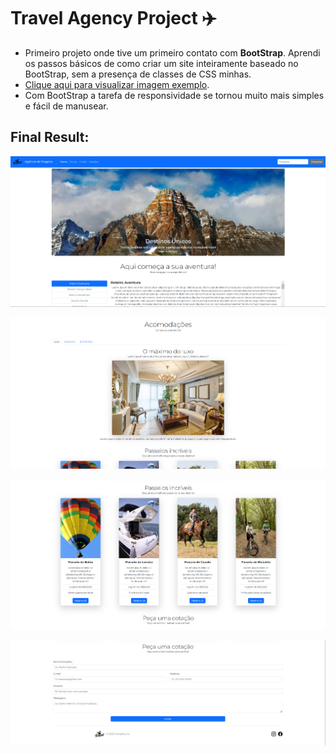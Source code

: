 # Travel Agency Project ✈️

  -  Primeiro projeto onde tive um primeiro contato com **BootStrap**. Aprendi os passos básicos de como criar um site inteiramente baseado no BootStrap, sem a presença de classes de CSS minhas.  
  - [Clique aqui para visualizar imagem exemplo](https://github.com/kauanzin222/bootcamp-devjr-modulo4-projeto-travel-agency/blob/main/images/travel-agency.jpeg).  
  - Com BootStrap a tarefa de responsividade se tornou muito mais simples e fácil de manusear.

## Final Result: 

![carousel](https://github.com/kauanzin222/bootcamp-devjr-modulo4-projeto-travel-agency/blob/main/images/exemplos/carousel.png)

![tabs](https://github.com/kauanzin222/bootcamp-devjr-modulo4-projeto-travel-agency/blob/main/images/exemplos/tabs.png)

![cards](https://github.com/kauanzin222/bootcamp-devjr-modulo4-projeto-travel-agency/blob/main/images/exemplos/card.png)

![form](https://github.com/kauanzin222/bootcamp-devjr-modulo4-projeto-travel-agency/blob/main/images/exemplos/form.png)
